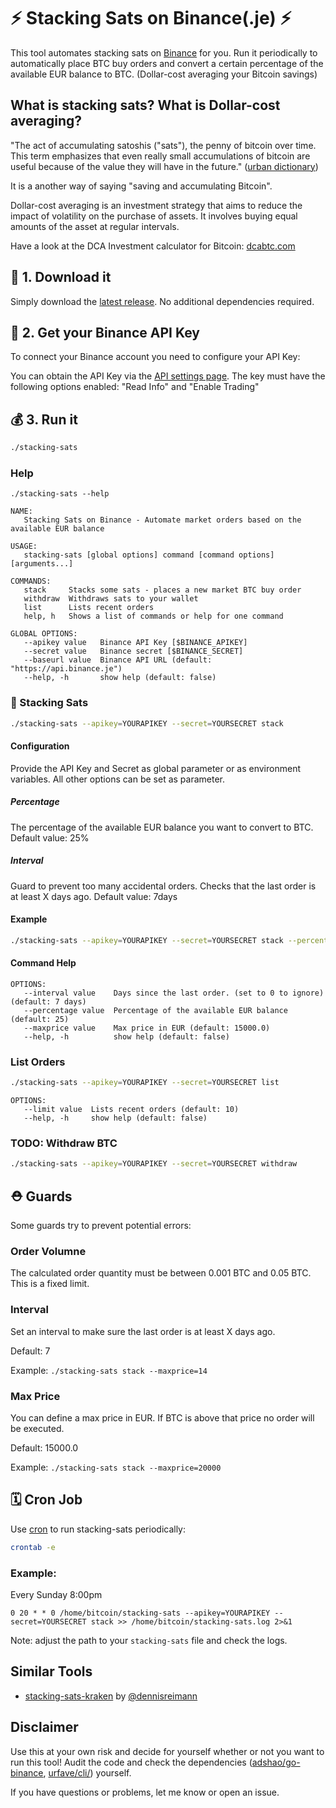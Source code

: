 # ⚡ Stacking Sats on Binance(.je) ⚡

This tool automates stacking sats on [Binance](https://www.binance.je/en) for you. 
Run it periodically to automatically place BTC buy orders and 
convert a certain percentage of the available EUR balance to BTC. (Dollar-cost averaging your Bitcoin savings)

## What is stacking sats? What is Dollar-cost averaging?

"The act of accumulating satoshis ("sats"), the penny of bitcoin over time. This term emphasizes that even really small accumulations of bitcoin are useful because of the value they will have in the future." ([urban dictionary](https://www.urbandictionary.com/define.php?term=stacking%20sats))

It is a another way of saying "saving and accumulating Bitcoin".


Dollar-cost averaging is an investment strategy that aims to reduce the impact of volatility on the purchase of assets. It involves buying equal amounts of the asset at regular intervals.

Have a look at the DCA Investment calculator for Bitcoin: [dcabtc.com](https://dcabtc.com/)



## 💾 1. Download it

Simply download the [latest release](https://github.com/bumi/stacking-sats-binance/releases). No additional dependencies required.


## 🔑 2. Get your Binance API Key
To connect your Binance account you need to configure your API Key:

You can obtain the API Key via the [API settings page](https://www.binance.je/userCenter/createApi.html).
The key must have the following options enabled: "Read Info" and "Enable Trading"


## 💰 3. Run it

```sh
./stacking-sats
```

### Help
```
./stacking-sats --help

NAME:
   Stacking Sats on Binance - Automate market orders based on the available EUR balance

USAGE:
   stacking-sats [global options] command [command options] [arguments...]

COMMANDS:
   stack     Stacks some sats - places a new market BTC buy order
   withdraw  Withdraws sats to your wallet
   list      Lists recent orders
   help, h   Shows a list of commands or help for one command

GLOBAL OPTIONS:
   --apikey value   Binance API Key [$BINANCE_APIKEY]
   --secret value   Binance secret [$BINANCE_SECRET]
   --baseurl value  Binance API URL (default: "https://api.binance.je")
   --help, -h       show help (default: false)
```

### 🌅 Stacking Sats

```sh
./stacking-sats --apikey=YOURAPIKEY --secret=YOURSECRET stack
```

#### Configuration
Provide the API Key and Secret as global parameter or as environment variables. 
All other options can be set as parameter.

##### Percentage
The percentage of the available EUR balance you want to convert to BTC. Default value: 25%

##### Interval
Guard to prevent too many accidental orders. Checks that the last order is at least X days ago. Default value: 7days

#### Example

```sh
./stacking-sats --apikey=YOURAPIKEY --secret=YOURSECRET stack --percentage=50 --interval=14
```

#### Command Help
```
OPTIONS:
   --interval value    Days since the last order. (set to 0 to ignore) (default: 7 days)
   --percentage value  Percentage of the available EUR balance (default: 25)
   --maxprice value    Max price in EUR (default: 15000.0)
   --help, -h          show help (default: false)
```

### List Orders

```sh
./stacking-sats --apikey=YOURAPIKEY --secret=YOURSECRET list
```

```
OPTIONS:
   --limit value  Lists recent orders (default: 10)
   --help, -h     show help (default: false)
```

### TODO: Withdraw BTC

```sh
./stacking-sats --apikey=YOURAPIKEY --secret=YOURSECRET withdraw
```

## ⛑ Guards

Some guards try to prevent potential errors:

### Order Volumne

The calculated order quantity must be between 0.001 BTC and 0.05 BTC. This is a fixed limit.

### Interval
Set an interval to make sure the last order is at least X days ago. 

Default: 7

Example: `./stacking-sats stack --maxprice=14`

### Max Price
You can define a max price in EUR. If BTC is above that price no order will be executed. 

Default: 15000.0

Example: `./stacking-sats stack --maxprice=20000`


## 🗓 Cron Job
Use [cron](https://en.wikipedia.org/wiki/Cron) to run stacking-sats periodically:

```sh
crontab -e
```

### Example:

Every Sunday 8:00pm 
```
0 20 * * 0 /home/bitcoin/stacking-sats --apikey=YOURAPIKEY --secret=YOURSECRET stack >> /home/bitcoin/stacking-sats.log 2>&1
````

Note: adjust the path to your `stacking-sats` file and check the logs.


## Similar Tools

* [stacking-sats-kraken](https://github.com/dennisreimann/stacking-sats-kraken) by [@dennisreimann](https://twitter.com/dennisreimann)

## Disclaimer

Use this at your own risk and decide for yourself whether or not you want to run this tool!
Audit the code and check the dependencies ([adshao/go-binance](https://github.com/adshao/go-binance), [urfave/cli/](https://github.com/urfave/cli/)) yourself.

If you have questions or problems, let me know or open an issue.

